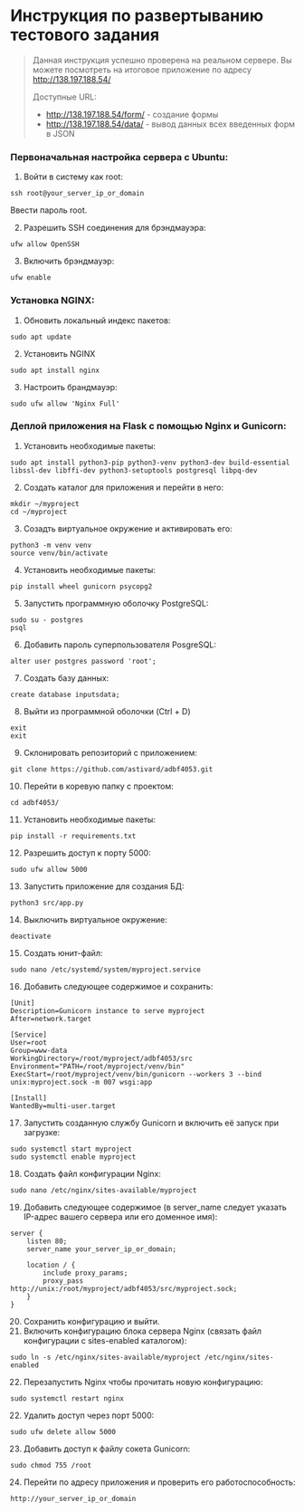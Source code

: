 # Инструкция по развертыванию тестового задания

> Данная инструкция успешно проверена на реальном сервере. Вы можете посмотреть на итоговое приложение по адресу http://138.197.188.54/ 
> 
> Доступные URL:
> 
> - http://138.197.188.54/form/ - создание формы
> - http://138.197.188.54/data/ - вывод данных всех введенных форм в JSON

### Первоначальная настройка сервера с Ubuntu:

1.  Войти в систему как root:
```
ssh root@your_server_ip_or_domain
```
Ввести пароль root.

2. Разрешить SSH соединения для брэндмауэра:
```
ufw allow OpenSSH
```
3. Включить брэндмауэр:
```
ufw enable
```
### Установка NGINX:
1. Обновить локальный индекс пакетов:
```
sudo apt update
```
2. Установить NGINX
```
sudo apt install nginx
```
3. Настроить брандмауэр:
```
sudo ufw allow 'Nginx Full'
```

### Деплой приложения на Flask с помощью Nginx и Gunicorn:
1. Установить необходимые пакеты:
```
sudo apt install python3-pip python3-venv python3-dev build-essential libssl-dev libffi-dev python3-setuptools postgresql libpq-dev
```
2. Создать каталог для приложения и перейти в него:
```
mkdir ~/myproject
cd ~/myproject
```
3. Созадть виртуальное окружение и активировать его:
```
python3 -m venv venv
source venv/bin/activate
```
4. Установить необходимые пакеты:
```
pip install wheel gunicorn psycopg2
```
5. Запустить программную оболочку PostgreSQL:
```
sudo su - postgres
psql
```
6. Добавить пароль суперпользователя PosgreSQL:
```
alter user postgres password 'root';
```
7. Создать базу данных:
```
create database inputsdata;
```
8. Выйти из программной оболочки (Ctrl + D)
```
exit
exit
```
9. Склонировать репозиторий с приложением:
```
git clone https://github.com/astivard/adbf4053.git
```
10. Перейти в коревую папку с проектом:
```
cd adbf4053/
```
11. Установить необходимые пакеты:
```
pip install -r requirements.txt
```
12. Разрешить доступ к порту 5000:
```
sudo ufw allow 5000
```
13. Запустить приложение для создания БД:
```
python3 src/app.py
```
14. Выключить виртуальное окружение:
```
deactivate
```
15. Создать юнит-файл:
```
sudo nano /etc/systemd/system/myproject.service
```
16. Добавить следующее содержимое и сохранить:
```
[Unit]
Description=Gunicorn instance to serve myproject
After=network.target

[Service]
User=root
Group=www-data
WorkingDirectory=/root/myproject/adbf4053/src
Environment="PATH=/root/myproject/venv/bin"
ExecStart=/root/myproject/venv/bin/gunicorn --workers 3 --bind unix:myproject.sock -m 007 wsgi:app

[Install]
WantedBy=multi-user.target
```
17. Запустить созданную службу Gunicorn и включить её запуск при загрузке:
```
sudo systemctl start myproject
sudo systemctl enable myproject
```
18. Создать файл конфигурации Nginx:
```
sudo nano /etc/nginx/sites-available/myproject
```
19. Добавить следующее содержимое (в server_name следует указать IP-адрес вашего сервера или его доменное имя):
```
server {
    listen 80;
    server_name your_server_ip_or_domain;

    location / {
        include proxy_params;
        proxy_pass http://unix:/root/myproject/adbf4053/src/myproject.sock;
    }
}
```
20. Сохранить конфигурацию и выйти.
21. Включить конфигурацию блока сервера Nginx (связать файл конфигурации с sites-enabled каталогом):
```
sudo ln -s /etc/nginx/sites-available/myproject /etc/nginx/sites-enabled
```
22. Перезапустить Nginx чтобы прочитать новую конфигурацию:
```
sudo systemctl restart nginx
```
22. Удалить доступ через порт 5000:
```
sudo ufw delete allow 5000
```
23. Добавить доступ к файлу сокета Gunicorn:
```
sudo chmod 755 /root
```
24. Перейти по адресу приложения и проверить его работоспособность:
```
http://your_server_ip_or_domain
```
